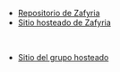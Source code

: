 * [Repositorio de Zafyria](https://github.com/Juojo/zafyria)
* [Sitio hosteado de Zafyria](https://juojo.github.io/zafyria/)

<br>

* [Sitio del grupo hosteado](https://juojo.github.io/dw_sitio_de_grupo/)
